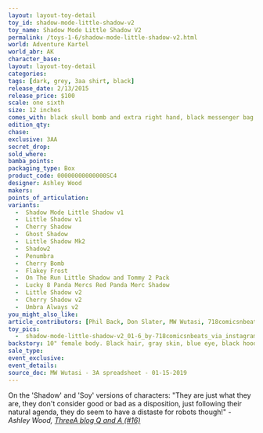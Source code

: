 ```yaml
---
layout: layout-toy-detail 
toy_id: shadow-mode-little-shadow-v2
toy_name: Shadow Mode Little Shadow V2
permalink: /toys-1-6/shadow-mode-little-shadow-v2.html
world: Adventure Kartel
world_abr: AK
character_base: 
layout: layout-toy-detail
categories: 
tags: [dark, grey, 3aa shirt, black]
release_date: 2/13/2015
release_price: $100 
scale: one sixth
size: 12 inches
comes_with: black skull bomb and extra right hand, black messenger bag
edition_qty: 
chase: 
exclusive: 3AA
secret_drop: 
sold_where: 
bamba_points: 
packaging_type: Box
product_code: 00000000000000SC4
designer: Ashley Wood
makers: 
points_of_articulation: 
variants: 
  -  Shadow Mode Little Shadow v1
  -  Little Shadow v1
  -  Cherry Shadow
  -  Ghost Shadow
  -  Little Shadow Mk2
  -  Shadow2
  -  Penumbra
  -  Cherry Bomb
  -  Flakey Frost
  -  On The Run Little Shadow and Tommy 2 Pack
  -  Lucky 8 Panda Mercs Red Panda Merc Shadow
  -  Little Shadow v2
  -  Cherry Shadow v2
  -  Umbra Always v2
you_might_also_like: 
article_contributors: [Phil Back, Don Slater, MW Wutasi, 718comicsnbeats]
toy_pics: 
  -  shadow-mode-little-shadow-v2_01-6_by-718comicsnbeats_via_instagram.jpg
backstory: 10" female body. Black hair, gray skin, blue eye, black hoodie, black messenger bag, black shirt with white imprint.
sale_type: 
event_exclusive: 
event_details: 
source_doc: MW Wutasi - 3A spreadsheet - 01-15-2019
---
```

On the 'Shadow' and 'Soy' versions of characters:
"They are just what they are, they don't consider good or bad as a disposition, just following their natural agenda, they do seem to have a distaste for robots though!"
<cite>- Ashley Wood, <a href="http://worldof3alegion.forumotion.com/t287-qa-sessions-with-ashley-wood" target="_blank">ThreeA blog Q and A (#16)</a></cite>